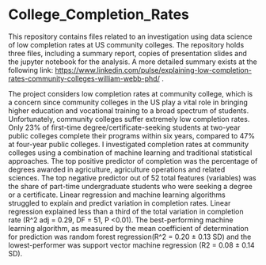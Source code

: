 # College_Completion_Rates

This repository contains files related to an investigation using data science of low completion rates at US community colleges. The repository holds three files, including a summary report, copies of presentation slides and the jupyter notebook for the analysis. A more detailed summary exists at the following link: https://www.linkedin.com/pulse/explaining-low-completion-rates-community-colleges-william-webb-phd/ .

The project considers low completion rates at community college, which is a concern since community colleges in the US play a vital role in bringing higher education and vocational training to a broad spectrum of students. Unfortunately, community colleges suffer extremely low completion rates. Only 23% of first-time degree/certificate-seeking students at two-year public colleges complete their programs within six years, compared to 47% at four-year public colleges. I investigated completion rates at community colleges using a combination of machine learning and traditional statistical approaches. The top positive predictor of completion was the percentage of degrees awarded in agriculture, agriculture operations and related sciences. The top negative predictor out of 52 total features (variables) was the share of part-time undergraduate students who were seeking a degree or a certificate. Linear regression and machine learning algorithms struggled to explain and predict variation in completion rates. Linear regression explained less than a third of the total variation in completion rate (R^2 adj = 0.29, DF = 51, P <0.01). The best-performing machine learning algorithm, as measured by the mean coefficient of determination for prediction was random forest regression(R^2 = 0.20 ± 0.13 SD) and the lowest-performer was support vector machine regression (R2 = 0.08 ± 0.14 SD).  
